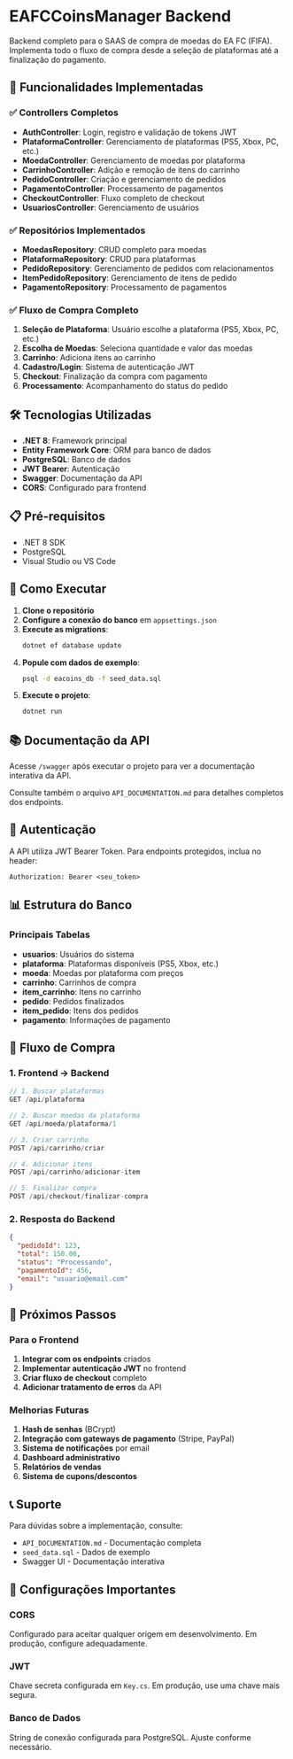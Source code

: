 # EAFCCoinsManager Backend

Backend completo para o SAAS de compra de moedas do EA FC (FIFA). Implementa todo o fluxo de compra desde a seleção de plataformas até a finalização do pagamento.

## 🚀 Funcionalidades Implementadas

### ✅ Controllers Completos
- **AuthController**: Login, registro e validação de tokens JWT
- **PlataformaController**: Gerenciamento de plataformas (PS5, Xbox, PC, etc.)
- **MoedaController**: Gerenciamento de moedas por plataforma
- **CarrinhoController**: Adição e remoção de itens do carrinho
- **PedidoController**: Criação e gerenciamento de pedidos
- **PagamentoController**: Processamento de pagamentos
- **CheckoutController**: Fluxo completo de checkout
- **UsuariosController**: Gerenciamento de usuários

### ✅ Repositórios Implementados
- **MoedasRepository**: CRUD completo para moedas
- **PlataformaRepository**: CRUD para plataformas
- **PedidoRepository**: Gerenciamento de pedidos com relacionamentos
- **ItemPedidoRepository**: Gerenciamento de itens de pedido
- **PagamentoRepository**: Processamento de pagamentos

### ✅ Fluxo de Compra Completo
1. **Seleção de Plataforma**: Usuário escolhe a plataforma (PS5, Xbox, PC, etc.)
2. **Escolha de Moedas**: Seleciona quantidade e valor das moedas
3. **Carrinho**: Adiciona itens ao carrinho
4. **Cadastro/Login**: Sistema de autenticação JWT
5. **Checkout**: Finalização da compra com pagamento
6. **Processamento**: Acompanhamento do status do pedido

## 🛠️ Tecnologias Utilizadas

- **.NET 8**: Framework principal
- **Entity Framework Core**: ORM para banco de dados
- **PostgreSQL**: Banco de dados
- **JWT Bearer**: Autenticação
- **Swagger**: Documentação da API
- **CORS**: Configurado para frontend

## 📋 Pré-requisitos

- .NET 8 SDK
- PostgreSQL
- Visual Studio ou VS Code

## 🚀 Como Executar

1. **Clone o repositório**
2. **Configure a conexão do banco** em `appsettings.json`
3. **Execute as migrations**:
   ```bash
   dotnet ef database update
   ```
4. **Popule com dados de exemplo**:
   ```bash
   psql -d eacoins_db -f seed_data.sql
   ```
5. **Execute o projeto**:
   ```bash
   dotnet run
   ```

## 📚 Documentação da API

Acesse `/swagger` após executar o projeto para ver a documentação interativa da API.

Consulte também o arquivo `API_DOCUMENTATION.md` para detalhes completos dos endpoints.

## 🔐 Autenticação

A API utiliza JWT Bearer Token. Para endpoints protegidos, inclua no header:
```
Authorization: Bearer <seu_token>
```

## 📊 Estrutura do Banco

### Principais Tabelas
- **usuarios**: Usuários do sistema
- **plataforma**: Plataformas disponíveis (PS5, Xbox, etc.)
- **moeda**: Moedas por plataforma com preços
- **carrinho**: Carrinhos de compra
- **item_carrinho**: Itens no carrinho
- **pedido**: Pedidos finalizados
- **item_pedido**: Itens dos pedidos
- **pagamento**: Informações de pagamento

## 🔄 Fluxo de Compra

### 1. Frontend → Backend
```javascript
// 1. Buscar plataformas
GET /api/plataforma

// 2. Buscar moedas da plataforma
GET /api/moeda/plataforma/1

// 3. Criar carrinho
POST /api/carrinho/criar

// 4. Adicionar itens
POST /api/carrinho/adicionar-item

// 5. Finalizar compra
POST /api/checkout/finalizar-compra
```

### 2. Resposta do Backend
```json
{
  "pedidoId": 123,
  "total": 150.00,
  "status": "Processando",
  "pagamentoId": 456,
  "email": "usuario@email.com"
}
```

## 🎯 Próximos Passos

### Para o Frontend
1. **Integrar com os endpoints** criados
2. **Implementar autenticação JWT** no frontend
3. **Criar fluxo de checkout** completo
4. **Adicionar tratamento de erros** da API

### Melhorias Futuras
1. **Hash de senhas** (BCrypt)
2. **Integração com gateways de pagamento** (Stripe, PayPal)
3. **Sistema de notificações** por email
4. **Dashboard administrativo**
5. **Relatórios de vendas**
6. **Sistema de cupons/descontos**

## 📞 Suporte

Para dúvidas sobre a implementação, consulte:
- `API_DOCUMENTATION.md` - Documentação completa
- `seed_data.sql` - Dados de exemplo
- Swagger UI - Documentação interativa

## 🔧 Configurações Importantes

### CORS
Configurado para aceitar qualquer origem em desenvolvimento. Em produção, configure adequadamente.

### JWT
Chave secreta configurada em `Key.cs`. Em produção, use uma chave mais segura.

### Banco de Dados
String de conexão configurada para PostgreSQL. Ajuste conforme necessário.
